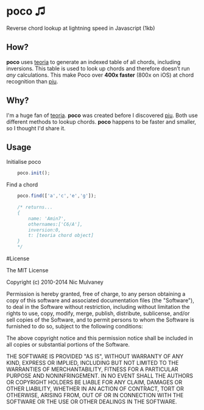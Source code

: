 # poco ♫
Reverse chord lookup at lightning speed in Javascript (1kb)

## How?
**poco** uses [teoria](https://github.com/saebekassebil/teoria) to generate an indexed table of all chords, including inversions. This table is used to look up chords and therefore doesn’t run *any* calculations. This make Poco over **400x faster** (800x on iOS) at chord recognition than [piu](https://github.com/saebekassebil/piu).

## Why?
I'm a huge fan of [teoria](https://github.com/saebekassebil/teoria). **poco** was created before I discovered [piu](https://github.com/saebekassebil/piu). Both use different methods to lookup chords. **poco** happens to be faster and smaller, so I thought I'd share it.

## Usage

Initialise poco
``` javascript
	poco.init();
```

Find a chord
``` javascript
	poco.find(['a','c','e','g']);
	
	/* returns...
	{
		name: 'Amin7', 
		othernames:['C6/A'], 
		inversion:0, 
		t: [teoria chord object]
	}
	*/
```

#License

The MIT License

Copyright (c) 2010-2014 Nic Mulvaney

Permission is hereby granted, free of charge, to any person obtaining a copy of this software and associated documentation files (the "Software"), to deal in the Software without restriction, including without limitation the rights to use, copy, modify, merge, publish, distribute, sublicense, and/or sell copies of the Software, and to permit persons to whom the Software is furnished to do so, subject to the following conditions:

The above copyright notice and this permission notice shall be included in all copies or substantial portions of the Software.

THE SOFTWARE IS PROVIDED "AS IS", WITHOUT WARRANTY OF ANY KIND, EXPRESS OR IMPLIED, INCLUDING BUT NOT LIMITED TO THE WARRANTIES OF MERCHANTABILITY, FITNESS FOR A PARTICULAR PURPOSE AND NONINFRINGEMENT. IN NO EVENT SHALL THE AUTHORS OR COPYRIGHT HOLDERS BE LIABLE FOR ANY CLAIM, DAMAGES OR OTHER LIABILITY, WHETHER IN AN ACTION OF CONTRACT, TORT OR OTHERWISE, ARISING FROM, OUT OF OR IN CONNECTION WITH THE SOFTWARE OR THE USE OR OTHER DEALINGS IN THE SOFTWARE.


